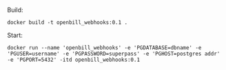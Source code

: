 

Build:

    docker build -t openbill_webhooks:0.1 .


Start:

    docker run --name 'openbill_webhooks' -e 'PGDATABASE=dbname' -e 'PGUSER=username' -e 'PGPASSWORD=superpass' -e 'PGHOST=postgres addr' -e 'PGPORT=5432' -itd openbill_webhooks:0.1 
